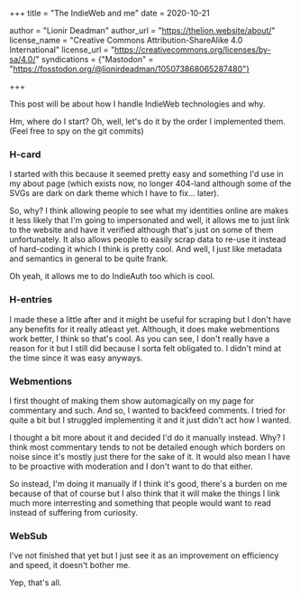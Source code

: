 +++
title = "The IndieWeb and me"
date = 2020-10-21

author = "Lionir Deadman"
author_url = "https://thelion.website/about/"
license_name = "Creative Commons Attribution-ShareAlike 4.0 International"
license_url = "https://creativecommons.org/licenses/by-sa/4.0/"
syndications = {"Mastodon" = "https://fosstodon.org/@lionirdeadman/105073868065287480"}

+++

This post will be about how I handle IndieWeb technologies and why.
<!--more-->
Hm, where do I start? Oh, well, let's do it by the order I implemented them. (Feel free to spy on the git commits)

### H-card

I started with this because it seemed pretty easy and something I'd use in my about page (which exists now, no longer 404-land although some of the
SVGs are dark on dark theme which I have to fix... later).

So, why? I think allowing people to see what my identities online are makes it less likely that I'm going to impersonated and well, it allows me to
just link to the website and have it verified although that's just on some of them unfortunately. It also allows people to easily scrap data to re-use it
instead of hard-coding it which I think is pretty cool. And well, I just like metadata and semantics in general to be quite frank.

Oh yeah, it allows me to do IndieAuth too which is cool.

### H-entries

I made these a little after and it might be useful for scraping but I don't have any benefits for it really atleast yet. Although, it does make
webmentions work better, I think so that's cool. As you can see, I don't really have a reason for it but I still did because I sorta felt obligated to.
I didn't mind at the time since it was easy anyways.

### Webmentions

I first thought of making them show automagically on my page for commentary and such. And so, I wanted to backfeed comments. I tried for quite a bit but
I struggled implementing it and it just didn't act how I wanted. 

I thought a bit more about it and decided I'd do it manually instead. Why? I think most commentary tends to not be detailed enough which borders on noise since it's
mostly just there for the sake of it. It would also mean I have to be proactive with moderation and I don't want to do that either.

So instead, I'm doing it manually if I think it's good, there's a burden on me because of that of course but I also think that it will make the things I link much
more interresting and something that people would want to read instead of suffering from curiosity.

### WebSub

I've not finished that yet but I just see it as an improvement on efficiency and speed, it doesn't bother me.

Yep, that's all.
